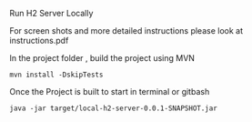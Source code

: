 Run H2 Server Locally

For screen shots and more detailed instructions please look at instructions.pdf

In the project folder , build the project using MVN

```
mvn install -DskipTests
```

Once the Project is built to start in terminal or gitbash

```
java -jar target/local-h2-server-0.0.1-SNAPSHOT.jar
```
